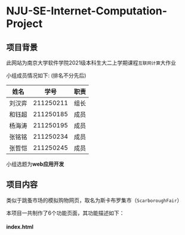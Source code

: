 # NJU-SE-Internet-Computation-Project

## 项目背景

此网站为南京大学软件学院2021级本科生大二上学期课程`互联网计算`大作业

小组成员情况如下: (排名不分先后)

|  姓名  |   学号    | 职责 |
| :----: | :-------: | :--: |
| 刘汉弈 | 211250211 | 组长 |
| 和钰超 | 211250185 | 成员 |
| 杨海涛 | 211250195 | 成员 |
| 张铭铭 | 211250234 | 成员 |
| 张哲恺 | 211250245 | 成员 |

小组选题为**web应用开发**

## 项目内容

类似于跳蚤市场的模拟购物网页，取名为斯卡布罗集市（`ScarboroughFair`）

本项目一共制作了6个功能页面，其功能描述如下：

#### index.html

